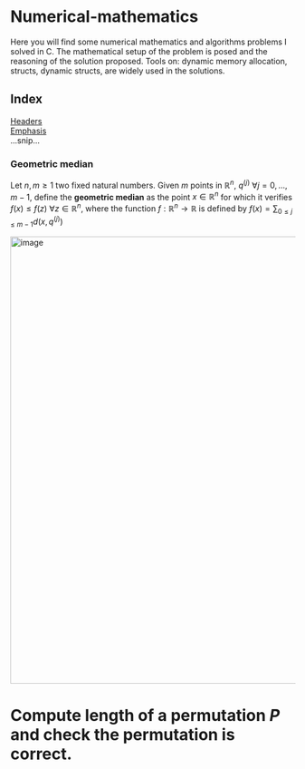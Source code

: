 # Numerical-mathematics

Here you will find some numerical mathematics and algorithms problems I solved in C. The mathematical setup of the problem is posed and the reasoning of the solution proposed. Tools on: dynamic memory allocation, structs, dynamic structs, are widely used in the solutions.

## Index
[Headers](#headers)  
[Emphasis](#emphasis)  
...snip...    
<a name="Geometric median"/>

### Geometric median

Let $n, m \ge 1$ two fixed natural numbers. Given $m$ points in $\mathbb{R}^n$, $q^{(j)}$ $\forall j = 0,...,m-1$, define the **geometric median** as the point $x \in \mathbb{R}^n$ for which it verifies $f(x) \leq f(z)$ $\forall z \in \mathbb{R}^n$, where the function $f: \mathbb{R}^n \to \mathbb{R}$ is defined by $f(x) = \sum_{0 \leq j \leq m-1} d(x, q^{(j)})$

<img width="789" alt="image" src="https://user-images.githubusercontent.com/109459201/179391883-828cf6d9-a9d0-4123-b8d1-a41b38b4864f.png">


# Compute length of a permutation $P$ and check the permutation is correct.
